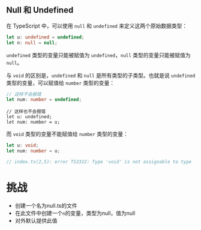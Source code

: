 ## Null 和 Undefined

在 TypeScript 中，可以使用 `null` 和 `undefined` 来定义这两个原始数据类型：

```typescript
let u: undefined = undefined;
let n: null = null;
```

`undefined` 类型的变量只能被赋值为 `undefined`，`null` 类型的变量只能被赋值为 `null`。

与 `void` 的区别是，`undefined` 和 `null` 是所有类型的子类型。也就是说 `undefined` 类型的变量，可以赋值给 `number` 类型的变量：

```typescript
// 这样不会报错
let num: number = undefined;
```

```
// 这样也不会报错
let u: undefined;
let num: number = u;
```

而 `void` 类型的变量不能赋值给 `number` 类型的变量：

```typescript
let u: void;
let num: number = u;

// index.ts(2,5): error TS2322: Type 'void' is not assignable to type 'number'.
```

# 挑战

- 创建一个名为null.ts的文件
- 在此文件中创建一个`n`的变量，类型为null，值为null
- 对外默认提供此值
